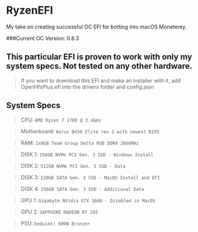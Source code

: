 # RyzenEFI
My take on creating successful OC EFI for botting into macOS Moneterey.

###Current OC Version: 0.8.3

## This particular EFI is proven to work with only my system specs. Not tested on any other hardware.
> If you want to download this EFI and make an installer with it, add OpenHfsPlus.efi into the drivers folder and config.json

## System Specs
> CPU: `AMD Ryzen 7 1700 @ 3.4GHz`

> Motherboard: `Aorus B450 Elite rev.1 with newest BIOS`

> RAM: `2x8GB Team Group Delta RGB DDR4 2666MHz`

> DISK 1: `256GB NVMe PCI Gen. 3 SSD - Windows Install`

> DISK 2: `512GB NVMe PCI Gen. 3 SSD - Data`

> DISK 3: `120GB SATA Gen. 3 SSD - MacOS Install and EFI`

> DISK 4: `256GB SATA Gen. 3 SSD - Additional Data`

> GPU 1: `Gigabyte NVidia GTX 1660 - Disabled in MacOS`

> GPU 2: `SAPPHIRE RADEON R7 265`

> PSU: `beQuiet! 600W Bronze+`


